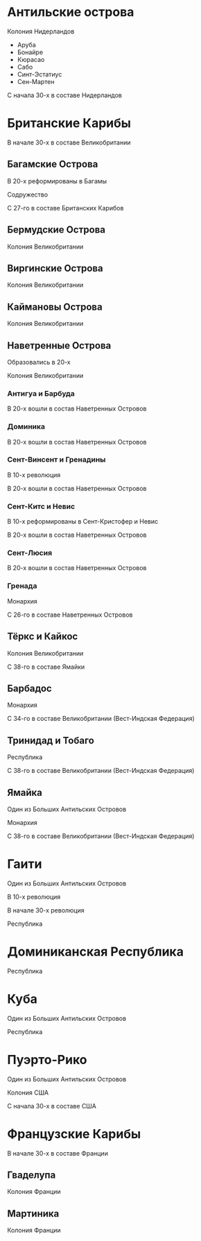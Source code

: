 # Антильские острова

Колония Нидерландов

*   Аруба
*   Бонайре
*   Кюрасао
*   Сабо
*   Синт-Эстатиус
*   Сен-Мартен

С начала 30-х в составе Нидерландов

# Британские Карибы

В начале 30-х в составе Великобритании

## Багамские Острова

В 20-х реформированы в Багамы

Содружество

С 27-го в составе Британских Карибов

## Бермудские Острова

Колония Великобритании

## Виргинские Острова

Колония Великобритании

## Каймановы Острова

Колония Великобритании


## Наветренные Острова

Образовались в 20-х

Колония Великобритании

### Антигуа и Барбуда

В 20-х вошли в состав Наветренных Островов

### Доминика

В 20-х вошли в состав Наветренных Островов

### Сент-Винсент и Гренадины

В 10-х революция

В 20-х вошли в состав Наветренных Островов

### Сент-Китс и Невис

В 10-х реформированы в Сент-Кристофер и Невис

В 20-х вошли в состав Наветренных Островов

### Сент-Люсия

В 20-х вошли в состав Наветренных Островов

### Гренада

Монархия

С 26-го в составе Наветренных Островов

## Тёркс и Кайкос

Колония Великобритании

С 38-го в составе Ямайки

## Барбадос

Монархия

С 34-го в составе Великобритании (Вест-Индская Федерация)

## Тринидад и Тобаго

Республика

С 38-го в составе Великобритании (Вест-Индская Федерация)

## Ямайка

Один из Больших Антильских Островов

Монархия

С 38-го в составе Великобритании (Вест-Индская Федерация)

# Гаити

Один из Больших Антильских Островов

В 10-х революция

В начале 30-х революция

Республика

# Доминиканская Республика

Республика

# Куба

Один из Больших Антильских Островов

Республика

# Пуэрто-Рико

Один из Больших Антильских Островов

Колония США

С начала 30-х в составе США

# Французские Карибы

В начале 30-х в составе Франции

## Гваделупа

Колония Франции

## Мартиника

Колония Франции
